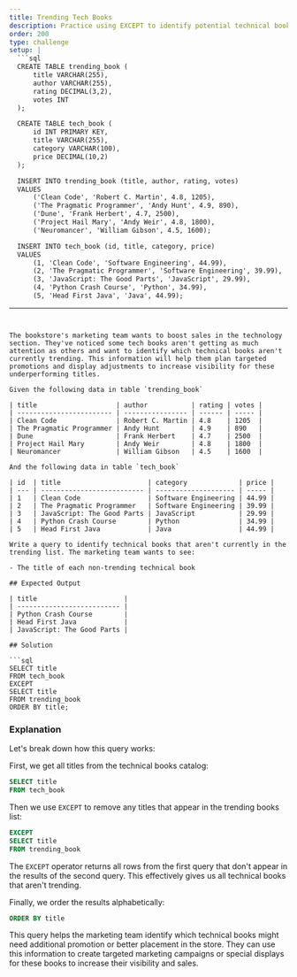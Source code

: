 ```yaml
---
title: Trending Tech Books
description: Practice using EXCEPT to identify potential technical book opportunities
order: 200
type: challenge
setup: |
  ```sql
  CREATE TABLE trending_book (
      title VARCHAR(255),
      author VARCHAR(255),
      rating DECIMAL(3,2),
      votes INT
  );

  CREATE TABLE tech_book (
      id INT PRIMARY KEY,
      title VARCHAR(255),
      category VARCHAR(100),
      price DECIMAL(10,2)
  );

  INSERT INTO trending_book (title, author, rating, votes)
  VALUES 
      ('Clean Code', 'Robert C. Martin', 4.8, 1205),
      ('The Pragmatic Programmer', 'Andy Hunt', 4.9, 890),
      ('Dune', 'Frank Herbert', 4.7, 2500),
      ('Project Hail Mary', 'Andy Weir', 4.8, 1800),
      ('Neuromancer', 'William Gibson', 4.5, 1600);

  INSERT INTO tech_book (id, title, category, price)
  VALUES 
      (1, 'Clean Code', 'Software Engineering', 44.99),
      (2, 'The Pragmatic Programmer', 'Software Engineering', 39.99),
      (3, 'JavaScript: The Good Parts', 'JavaScript', 29.99),
      (4, 'Python Crash Course', 'Python', 34.99),
      (5, 'Head First Java', 'Java', 44.99);
  ```
---
```


The bookstore's marketing team wants to boost sales in the technology section. They've noticed some tech books aren't getting as much attention as others and want to identify which technical books aren't currently trending. This information will help them plan targeted promotions and display adjustments to increase visibility for these underperforming titles.

Given the following data in table `trending_book`

| title                    | author           | rating | votes |
| ------------------------ | ---------------- | ------ | ----- |
| Clean Code               | Robert C. Martin | 4.8    | 1205  |
| The Pragmatic Programmer | Andy Hunt        | 4.9    | 890   |
| Dune                     | Frank Herbert    | 4.7    | 2500  |
| Project Hail Mary        | Andy Weir        | 4.8    | 1800  |
| Neuromancer              | William Gibson   | 4.5    | 1600  |

And the following data in table `tech_book`

| id  | title                      | category             | price |
| --- | -------------------------- | -------------------- | ----- |
| 1   | Clean Code                 | Software Engineering | 44.99 |
| 2   | The Pragmatic Programmer   | Software Engineering | 39.99 |
| 3   | JavaScript: The Good Parts | JavaScript           | 29.99 |
| 4   | Python Crash Course        | Python               | 34.99 |
| 5   | Head First Java            | Java                 | 44.99 |

Write a query to identify technical books that aren't currently in the trending list. The marketing team wants to see:

- The title of each non-trending technical book

## Expected Output

| title                      |
| -------------------------- |
| Python Crash Course        |
| Head First Java            |
| JavaScript: The Good Parts |

## Solution

```sql
SELECT title
FROM tech_book
EXCEPT
SELECT title
FROM trending_book
ORDER BY title;
```

### Explanation

Let's break down how this query works:

First, we get all titles from the technical books catalog:

```sql
SELECT title
FROM tech_book
```

Then we use `EXCEPT` to remove any titles that appear in the trending books list:

```sql
EXCEPT
SELECT title
FROM trending_book
```

The `EXCEPT` operator returns all rows from the first query that don't appear in the results of the second query. This effectively gives us all technical books that aren't trending.

Finally, we order the results alphabetically:

```sql
ORDER BY title
```

This query helps the marketing team identify which technical books might need additional promotion or better placement in the store. They can use this information to create targeted marketing campaigns or special displays for these books to increase their visibility and sales.
